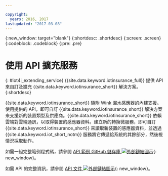 ```yaml
---

copyright:
  years: 2016, 2017
lastupdated: "2017-03-08"
---
```


<!-- Common attributes used in the template are defined as follows: -->
{:new_window: target="blank"}
{:shortdesc: .shortdesc}
{:screen: .screen}
{:codeblock: .codeblock}
{:pre: .pre}



# 使用 API 擴充服務
{: #iot4i_extending_service}
{{site.data.keyword.iotinsurance_full}} 提供 API 來自訂及擴充 {{site.data.keyword.iotinsurance_short}} 解決方案。
{:shortdesc}

{{site.data.keyword.iotinsurance_short}} 隨附 Wink 漏水感應器的內建支援。使用提供的 API，即可自訂 {{site.data.keyword.iotinsurance_short}} 解決方案來支援新的裝置類型及供應商。{{site.data.keyword.iotinsurance_short}} 依賴雲端對雲端通訊，以取得裝置的感應器資料。建立新的轉換微服務，即可自訂 {{site.data.keyword.iotinsurance_short}} 來讀取新裝置的感應器資料，並透過 {{site.data.keyword.iot_short_notm}} 服務將它傳遞給系統的其餘部分，然後視情況採取動作。

如需一組完整範例程式碼，請參閱 [API 範例 GitHub 儲存庫 ![外部鏈結圖示](../../icons/launch-glyph.svg)](https://github.com/IBM-Bluemix/iot4i-api-examples-nodejs/#iot-for-insurance-api-examples){: new_window}。

如需 API 的完整資訊，請參閱 [API 文件 ![外部鏈結圖示](../../icons/launch-glyph.svg)](https://iot4i-api-docs.mybluemix.net/){: new_window}。
